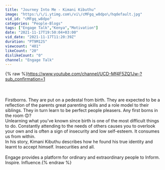```yaml
---
title: "Journey Into Me - Kimani Kibuthu"
image: "https:\/\/i.ytimg.com\/vi\/cMFgq_w8dpo\/hqdefault.jpg"
vid_id: "cMFgq_w8dpo"
categories: "People-Blogs"
tags: ["Engage Talk","Kenya","Motivation"]
date: "2021-11-17T19:50:04+03:00"
vid_date: "2021-11-17T11:20:39Z"
duration: "PT9M12S"
viewcount: "401"
likeCount: "20"
dislikeCount: "0"
channel: "Engage Talk"
---
```

{% raw %}<a rel="nofollow" target="blank" href="https://www.youtube.com/channel/UCD-Mf4F5ZQ1Jw-?sub_confirmation=1">https://www.youtube.com/channel/UCD-Mf4F5ZQ1Jw-?sub_confirmation=1</a><br /><br /><br /><br />Firstborns. They are put on a pedestal from birth. They are expected to be a reflection of the parents great parenting skills and a role model to their siblings. They in turn learn to be perfect people pleasers. Any first borns in the room 😊? <br />Unlearning what you've known since birth is one of the most difficult things to do. Constantly attending to the needs of others causes you to overlook your own and is often a sign of insecurity and low self-esteem. It consumes us from within. <br />In his story, Kimani Kibuthu describes how he found his true identity and learnt to accept himself. Insecurities and all.<br /><br />Engage provides a platform for ordinary and extraordinary people to Inform. Inspire. Influence.{% endraw %}
